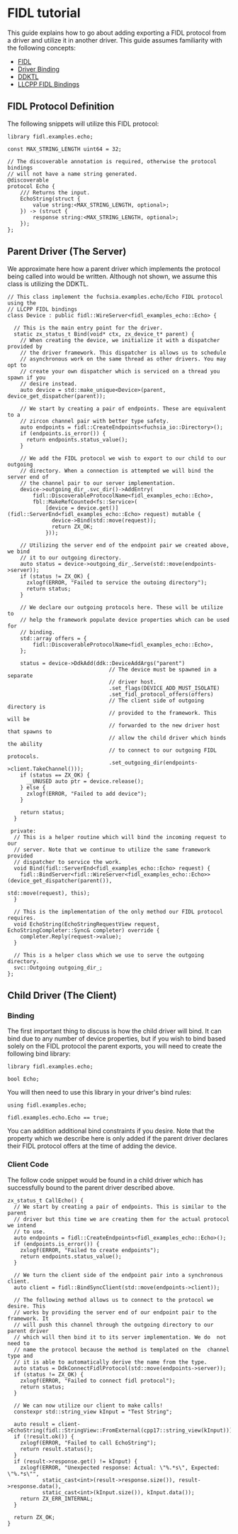 # FIDL tutorial

This guide explains how to go about adding exporting a FIDL protocol from a
driver and utilize it in another driver. This guide assumes familiarity with the
following concepts:

*   [FIDL](/docs/development/languages/fidl/README.md)
*   [Driver Binding](/docs/concepts/drivers/device_driver_model/driver-binding.md)
*   [DDKTL](/docs/concepts/drivers/driver_development/using-ddktl.md)
*   [LLCPP FIDL Bindings](/docs/development/languages/fidl/tutorials/llcpp/README.md)

## FIDL Protocol Definition

The following snippets will utilize this FIDL protocol:

```
library fidl.examples.echo;

const MAX_STRING_LENGTH uint64 = 32;

// The discoverable annotation is required, otherwise the protocol bindings
// will not have a name string generated.
@discoverable
protocol Echo {
    /// Returns the input.
    EchoString(struct {
        value string:<MAX_STRING_LENGTH, optional>;
    }) -> (struct {
        response string:<MAX_STRING_LENGTH, optional>;
    });
};
```

## Parent Driver (The Server)

We approximate here how a parent driver which implements the protocol being
called into would be written. Although not shown, we assume this class is
utilizing the DDKTL.

```
// This class implement the fuchsia.examples.echo/Echo FIDL protocol using the
// LLCPP FIDL bindings
class Device : public fidl::WireServer<fidl_examples_echo::Echo> {

  // This is the main entry point for the driver.
  static zx_status_t Bind(void* ctx, zx_device_t* parent) {
    // When creating the device, we initialize it with a dispatcher provided by
    // the driver framework. This dispatcher is allows us to schedule
    // asynchronous work on the same thread as other drivers. You may opt to
    // create your own dispatcher which is serviced on a thread you spawn if you
    // desire instead.
    auto device = std::make_unique<Device>(parent, device_get_dispatcher(parent));

    // We start by creating a pair of endpoints. These are equivalent to a
    // zircon channel pair with better type safety.
    auto endpoints = fidl::CreateEndpoints<fuchsia_io::Directory>();
    if (endpoints.is_error()) {
      return endpoints.status_value();
    }

    // We add the FIDL protocol we wish to export to our child to our outgoing
    // directory. When a connection is attempted we will bind the server end of
    // the channel pair to our server implementation.
    device->outgoing_dir_.svc_dir()->AddEntry(
        fidl::DiscoverableProtocolName<fidl_examples_echo::Echo>,
        fbl::MakeRefCounted<fs::Service>(
            [device = device.get()](fidl::ServerEnd<fidl_examples_echo::Echo> request) mutable {
              device->Bind(std::move(request));
              return ZX_OK;
            }));

    // Utilizing the server end of the endpoint pair we created above, we bind
    // it to our outgoing directory.
    auto status = device->outgoing_dir_.Serve(std::move(endpoints->server));
    if (status != ZX_OK) {
      zxlogf(ERROR, "Failed to service the outoing directory");
      return status;
    }

    // We declare our outgoing protocols here. These will be utilize to
    // help the framework populate device properties which can be used for
    // binding.
    std::array offers = {
        fidl::DiscoverableProtocolName<fidl_examples_echo::Echo>,
    };

    status = device->DdkAdd(ddk::DeviceAddArgs("parent")
                                // The device must be spawned in a separate
                                // driver host.
                                .set_flags(DEVICE_ADD_MUST_ISOLATE)
                                .set_fidl_protocol_offers(offers)
                                // The client side of outgoing directory is
                                // provided to the framework. This will be
                                // forwarded to the new driver host that spawns to
                                // allow the child driver which binds the ability
                                // to connect to our outgoing FIDL protocols.
                                .set_outgoing_dir(endpoints->client.TakeChannel()));
    if (status == ZX_OK) {
      __UNUSED auto ptr = device.release();
    } else {
      zxlogf(ERROR, "Failed to add device");
    }

    return status;
  }

 private:
  // This is a helper routine which will bind the incoming request to our
  // server. Note that we continue to utilize the same framework provided
  // dispatcher to service the work.
  void Bind(fidl::ServerEnd<fidl_examples_echo::Echo> request) {
    fidl::BindServer<fidl::WireServer<fidl_examples_echo::Echo>>(device_get_dispatcher(parent()),
                                                                 std::move(request), this);
  }

  // This is the implementation of the only method our FIDL protocol requires.
  void EchoString(EchoStringRequestView request, EchoStringCompleter::Sync& completer) override {
    completer.Reply(request->value);
  }

  // This is a helper class which we use to serve the outgoing directory.
  svc::Outgoing outgoing_dir_;
};
```

## Child Driver (The Client)

### Binding

The first important thing to discuss is how the child driver will bind. It can
bind due to any number of device properties, but if you wish to bind based
solely on the FIDL protocol the parent exports, you will need to create the
following bind library:

```
library fidl.examples.echo;

bool Echo;
```

You will then need to use this library in your driver's bind rules:

```
using fidl.examples.echo;

fidl.examples.echo.Echo == true;
```

You can addition additional bind constraints if you desire. Note that the
property which we describe here is only added if the parent driver declares
their FIDL protocol offers at the time of adding the device.

### Client Code

The follow code snippet would be found in a child driver which has successfully
bound to the parent driver described above.

```
zx_status_t CallEcho() {
  // We start by creating a pair of endpoints. This is similar to the parent
  // driver but this time we are creating them for the actual protocol we intend
  // to use.
  auto endpoints = fidl::CreateEndpoints<fidl_examples_echo::Echo>();
  if (endpoints.is_error()) {
    zxlogf(ERROR, "Failed to create endpoints");
    return endpoints.status_value();
  }

  // We turn the client side of the endpoint pair into a synchronous client.
  auto client = fidl::BindSyncClient(std::move(endpoints->client));

  // The following method allows us to connect to the protocol we desire. This
  // works by providing the server end of our endpoint pair to the framework. It
  // will push this channel through the outgoing directory to our parent driver
  // which will then bind it to its server implementation. We do  not need to
  // name the protocol because the method is templated on the  channel type and
  // it is able to automatically derive the name from the type.
  auto status = DdkConnectFidlProtocol(std::move(endpoints->server));
  if (status != ZX_OK) {
    zxlogf(ERROR, "Failed to connect fidl protocol");
    return status;
  }

  // We can now utilize our client to make calls!
  constexpr std::string_view kInput = "Test String";

  auto result = client->EchoString(fidl::StringView::FromExternal(cpp17::string_view(kInput)));
  if (!result.ok()) {
    zxlogf(ERROR, "Failed to call EchoString");
    return result.status();
  }
  if (result->response.get() != kInput) {
    zxlogf(ERROR, "Unexpected response: Actual: \"%.*s\", Expected: \"%.*s\"",
           static_cast<int>(result->response.size()), result->response.data(),
           static_cast<int>(kInput.size()), kInput.data());
    return ZX_ERR_INTERNAL;
  }

  return ZX_OK;
}
```
